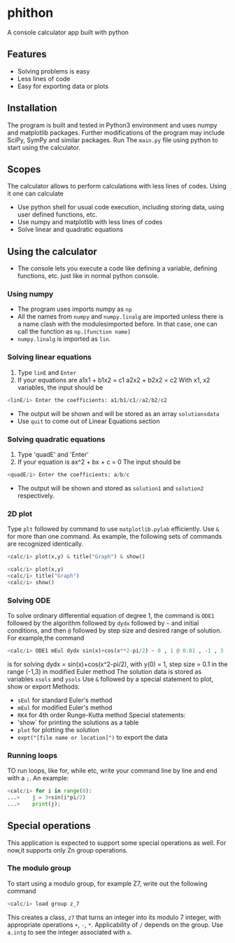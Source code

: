 # phithon
A console calculator app built with python

## Features
* Solving problems is easy
* Less lines of code
* Easy for exporting data or plots

## Installation
The program is built and tested in Python3 environment and uses numpy and matplotlib packages. Further modifications of the program may include SciPy, SymPy and similar packages. Run The `main.py` file using python to start using the calculator.

## Scopes
The calculator allows to perform calculations with less lines of codes. Using it one can calculate
- Use python shell for usual code execution, including storing data, using user defined functions, etc.
- Use numpy and matplotlib with less lines of codes
- Solve linear and quadratic equations

## Using the calculator
- The console lets you execute a code like defining a variable, defining functions, etc. just like in normal python console.
### Using numpy
- The program uses imports numpy as `np`
- All the names from `numpy` and `numpy.linalg` are imported unless there is a name clash with the modulesimported before. In that case, one can call the function as `np.[function name]`
- `numpy.linalg` is imported as `lin`.
### Solving linear equations
1. Type `linE` and `Enter`
2. If your equations are
a1x1 + b1x2 = c1
a2x2 + b2x2 = c2
With x1, x2 variables, the input should be
```python
<linE/i> Enter the coefficients: a1/b1/c1//a2/b2/c2
```
- The output will be shown and will be stored as an array `solutionsdata`
- Use `quit` to come out of Linear Equations section
### Solving quadratic equations
1. Type 'quadE' and 'Enter'
2. If your equation is
ax^2 + bx + c = 0
The input should be
```python
<quadE/i> Enter the coefficients: a/b/c
```
- The output will be shown and stored as `solution1` and `solution2` respectively.
### 2D plot
Type `plt` followed by command to use `matplotlib.pylab` efficiently. Use `&` for more than one command. As example, the following sets of commands are recognized identically.
```python
<calc/i> plot(x,y) & title("Graph") & show()
```
```python
<calc/i> plot(x,y)
<calc/i> title("Graph")
<calc/i> show()
```
### Solving ODE
To solve ordinary differential equation of degree 1, the command is `ODE1` followed by the algorithm followed by `dydx` followed by `~` and initial conditions, and then `@` followed by step size and desired range of solution. For example,the command
```python
<calc/i> ODE1 mEul dydx sin(x)+cos(x**2-pi/2) ~ 0 , 1 @ 0.01 , -1 , 3
```
is for solving dydx = sin(x)+cos(x^2-pi/2), with y(0) = 1, step size = 0.1 in the range (-1,3) in modified Euler method
The solution data is stored as variables `xsols` and `ysols`
Use `&` followed by a special statement to plot, show or export
Methods:
- `sEul` for standard Euler's method
- `mEul` for modified Euler's method
- `RK4` for 4th order Runge-Kutta method
Special statements:
- 'show` for printing the solutions as a table
- `plot` for plotting the solution
- `expt("[file name or location]")` to export the data
### Running loops
TO run loops, like for, while etc, write your command line by line and end with a `;`. An example:
```python
<calc/i> for i in range(8):
...>    j = 3+sin(i*pi/2)
...>    print(j);
```
## Special operations
This application is expected to support some special operations as well. For now,it supports only Zn group operations.
### The modulo group
To start using a modulo group, for example Z7, write out the following command
```python
<calc/i> load group z_7
```
This creates a class, `z7` that turns an integer into its modulo 7 integer, with appropriate operations `+`, `-`, `*`. Applicability of `/` depends on the group.
Use `a.intg` to see the integer associated with `a`.

